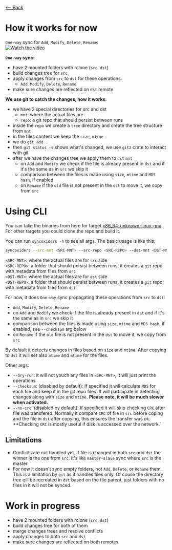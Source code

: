 [⟵ Back](../../README.md#poc)

# How it works for now

`One-way` sync for `Add`, `Modify`, `Delete`, `Rename`:  
[![Watch the video](https://img.youtube.com/vi/JHQC1XpCzQw/0.jpg)](https://www.youtube.com/watch?v=JHQC1XpCzQw)

**`One-way` sync:**
- have 2 mounted folders with rclone (`src`, `dst`)
- build changes tree for `src`
- apply changes from `src` to `dst` for these operations:
    - `Add`, `Modify`, `Delete`, `Rename`
- make sure changes are reflected on `dst` remote

**We use git to catch the changes, how it works:**
- we have 2 special directories for src and dst
    - `mnt`: where the actual files are
    - `repo`: a git repo that should persist between runs
- inside the `repo` we create a `tree` directory and create the tree structure from `mnt`
- in the files content we keep the `size`, `mtime`
- we do `git add .`
- then `git status -s` shows what's changed, we use `git2` crate to interact with git
- after we have the changes tree we apply them to `dst` `mnt`
    - on `Add` and `Modify` we check if the file is already present in `dst` and if it's the same as in `src` we skip it
    - comparison between the files is made using `size`, `mtime` and `MD5 hash`, if enabled
    - on `Rename` if the `old` file is not present in the `dst` to move it, we copy from `src`

# Using CLI

You can take the binaries from here for target [x86_64-unknown-linux-gnu](https://drive.google.com/file/d/1UnWR5rnPfOW3OBLu21xJySPDVHkEbb-v/view?usp=sharing).  
For other targets you could clone the repo and build it.

You can run `syncoxiders -h` to see all args. The basic usage is like this:

```bash
syncoxiders --src-mnt <SRC-MNT> --src-repo <SRC-REPO> --dst-mnt <DST-MNT> --src-repo <DST-REPO>
```

`<SRC-MNT>`: where the actual files are for `src` side  
`<SRC-REPO>`: a folder that should persist between runs, it creates a `git` repo with metadata from files from `src`  
`<DST-MNT>`: where the actual files are for `dst` side  
`<DST-REPO>`: a folder that should persist between runs, it creates a `git` repo with metadata from files from `dst`

For now, it does `One-way` sync propagating these operations from `src` to `dst`:
- `Add`, `Modify`, `Delete`, `Rename`
- on `Add` and `Modify` we check if the file is already present in `dst` and if it's the same as in `src` we skip it
- comparison between the files is made using `size`, `mtime` and `MD5 hash`, if enabled, see `--checksum` arg below
- on `Rename` if the `old` file is not present in the `dst` to move it, we copy from `src`


By default it detects changes in files based on `size` and `mtime`. After copying to `dst` it will set also `atime` and `mtime` for the files.

Other args:
- `--dry-run`: it will not youch any files in `<SRC-MNT>`, it will just print the operations  
- `--checksum`: (disabled by default): If specified it will calculate `MD5` for each file and keep it in the git repo files. It will participate in detecting changes along with `size` and `mtime`. **Please note, it will be much slower when activated.**
- `--no-crc`: (disabled by default): If specified it will skip checking `CRC` after file was transfered. Normally it compare `CRC` of file in `src` before coping and the file in `dst` after copying, this ensures the transfer was ok. **Checking `CRC` is mostly useful if disk is accessed over the network.`

## Limitations

- Conflicts are not handled yet. If file is changed in both `src` and `dst` the winner is the one from `src`. It's like `master-slave` sync where `src` is the master
- For now it doesn't sync empty folders, not `Add`, `Delete`, or `Rename` them. This is a limitation by `git` as it handles files only. Of couse the directory tree qill be recreated in `dst` based on the file parent, just folders with no files in it will not be synced.

# Work in progress

- have 2 mounted folders with rclone (`src`, `dst`)
- build changes tree for both of them
- merge changes trees and resolve conflicts
- apply changes to both `src` and `dst`
- make sure changes are reflected on both remotes
